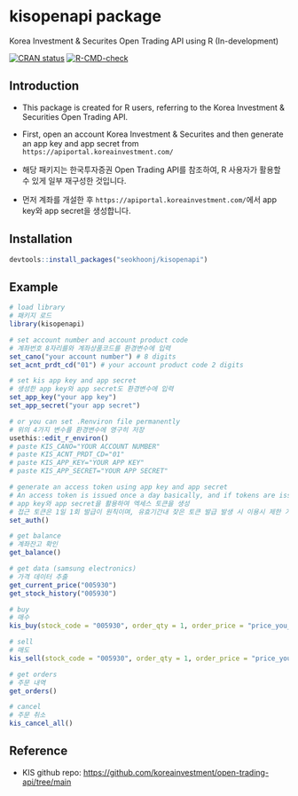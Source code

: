 # kisopenapi package

Korea Investment & Securites Open Trading API using R (In-development)

<!-- badges: start -->

[![CRAN status](https://www.r-pkg.org/badges/version/kisopenapi)](https://CRAN.R-project.org/package=kisopenapi) [![R-CMD-check](https://github.com/seokhoonj/kisopenapi/actions/workflows/R-CMD-check.yaml/badge.svg)](https://github.com/seokhoonj/kisopenapi/actions/workflows/R-CMD-check.yaml)

<!-- badges: end -->

## Introduction

-   This package is created for R users, referring to the Korea Investment & Securities Open Trading API.

-   First, open an account Korea Investment & Securites and then generate an app key and app secret from `https://apiportal.koreainvestment.com/`

-   해당 패키지는 한국투자증권 Open Trading API를 참조하여, R 사용자가 활용할 수 있게 일부 재구성한 것입니다.

-   먼저 계좌를 개설한 후 `https://apiportal.koreainvestment.com/`에서 app key와 app secret을 생성합니다.

## Installation

``` r
devtools::install_packages("seokhoonj/kisopenapi")
```

## Example

``` r
# load library
# 패키지 로드
library(kisopenapi)

# set account number and account product code
# 계좌번호 8자리를와 계좌상품코드를 환경변수에 입력
set_cano("your account number") # 8 digits
set_acnt_prdt_cd("01") # your account product code 2 digits

# set kis app key and app secret
# 생성한 app key와 app secret도 환경변수에 입력 
set_app_key("your app key")
set_app_secret("your app secret")

# or you can set .Renviron file permanently
# 위의 4가지 변수를 환경변수에 영구히 저장
usethis::edit_r_environ()
# paste KIS_CANO="YOUR ACCOUNT NUMBER"
# paste KIS_ACNT_PRDT_CD="01"
# paste KIS_APP_KEY="YOUR APP KEY"
# paste KIS_APP_SECRET="YOUR APP SECRET"

# generate an access token using app key and app secret
# An access token is issued once a day basically, and if tokens are issued frequently, your access might be restricted
# app key와 app secret을 활용하여 엑세스 토큰을 생성
# 접근 토큰은 1일 1회 발급이 원칙이며, 유효기간내 잦은 토큰 발급 발생 시 이용시 제한 가능
set_auth()

# get balance
# 계좌잔고 확인
get_balance()

# get data (samsung electronics)
# 가격 데이터 추출
get_current_price("005930")
get_stock_history("005930")

# buy
# 매수
kis_buy(stock_code = "005930", order_qty = 1, order_price = "price_you_want")

# sell
# 매도
kis_sell(stock_code = "005930", order_qty = 1, order_price = "price_you_want")

# get orders
# 주문 내역
get_orders()

# cancel
# 주문 취소
kis_cancel_all()
```

## Reference

-   KIS github repo: <https://github.com/koreainvestment/open-trading-api/tree/main>

